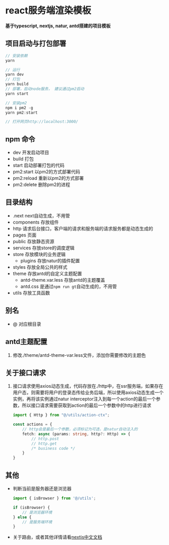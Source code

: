 # react服务端渲染模板

**基于typescript, nextjs, natur, antd搭建的项目模板**

## 项目启动与打包部署

```js
// 安装依赖
yarn

// 运行
yarn dev
// 打包
yarn build
// 部署，启动node服务， 建议通过pm2启动
yarn start

// 安装pm2
npm i pm2 -g
yarn pm2:start

// 打开网页http://localhost:3000/
```

## npm 命令

- dev 开发启动项目
- build 打包
- start 启动部署打包的代码
- pm2:start 以pm2的方式部署代码
- pm2:reload 重新以pm2的方式部署
- pm2:delete 删除pm2的进程

## 目录结构

- .next next自动生成，不用管
- components 存放组件
- http 请求后台接口，客户端的请求和服务端的请求服务都是动态生成的
- pages 页面
- public 存放静态资源
- services 存放store的调度逻辑
- store 存放模块的业务逻辑
    - plugins 存放natur的插件配置
- styles 存放全局公共的样式
- theme 存放antd的自定义主题配置
    - antd-theme.var.less 存放antd的主题覆盖
    - antd.css 是通过```npm run gt```自动生成的，不用管
- utils 存放工具函数

## 别名

- @ 对应根目录

## antd主题配置

1. 修改./theme/antd-theme-var.less文件，添加你需要修改的主题色


## 关于接口请求

1. 接口请求使用axios动态生成，代码存放在./http中，在ssr服务端，如果存在用户态，则需要将用户的登录态传给业务后端，所以使用axios动态生成一个实例，再将该实例通过natur interceptor注入到每一个action的最后一个参数，所以接口请求需要获取到action的最后一个参数中的http进行请求
    ```ts
    import { Http } from "@/utils/action-ctx";

    const actions = {
        // http会是最后一个参数，必须标记为可选，是natur自动注入的
        fetch: async (params: string, http?: Http) => {
            // http.post
            // http.get
            /* business code */
        }
    }
    ```

## 其他

- 判断当前是服务器还是浏览器
    ```ts
    import { isBrowser } from '@/utils';

    if (isBrowser) {
        // 是浏览器环境
    } else {
        // 是服务端环境
    }

    ```

- 关于路由，或者其他详情请看[nextjs中文文档](https://www.nextjs.cn/docs)